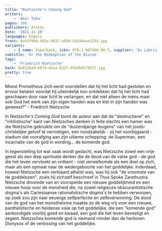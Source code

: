 ```yaml
---
title: "Nietzsche's Coming God"
writers:
    - 'Abir Taha'
pages: 106
publishers: Arktos
date: '2021-11-28'
languages: Engels
front: 0c63f9b8-4d2a-4b37-a950-5a244eea1231.jpg
variants:
    - { name: Paperback, isbn: 978-1-907166-90-7, supplier: 'Ex Libris', size: { height: 216, width: 140, depth: 7 }, import_price: { currency: EUR, amount: 10.56 }, price: 13.99, out_of_stock: 0 }
subtitle: 'Or the Redemption of the Divine'
tags:
    - 'Friedrich Nietzsche'
back: 8a812bad-b674-4a1a-822f-dfb450579f27.jpg
pretty: true
---
```


Moest Prometheus zich eerst voorstellen dat hij het licht had gestolen en ervoor betalen voordat hij uiteindelijk kon ontdekken dat hij het licht had geschapen door naar licht te verlangen, en dat niet alleen de mens maar ook God het werk van zijn eigen handen was en klei in zijn handen was geweest?" - Friedrich Nietzsche

In *Nietzsche's Coming God* toont de auteur aan dat de "destructieve" en "nihilistische" kant van Nietzsches denken in feite slechts een hamer was die Nietzsche gebruikte om de "duizendjarige leugens" van het joods-christelijke geloof te vernietigen, een noodzakelijk - zij het voorbijgaand - stadium dat voorafging aan zijn ultieme schepping: de Superman, een incarnatie van de god in wording... de komende god.

In tegenstelling tot wat vaak wordt gedacht, was Nietzsche zowel een vrije geest als een diep spirituele denker die de dood van de valse god - de god die het leven vervloekt en ontkent - niet verwelkomde als een doel op zich, maar als een opmaat naar de wedergeboorte van het goddelijke. Inderdaad, hoewel Nietzsche een verklaard atheïst was, was hij ook "de vroomste van de goddelozen", zoals hij zichzelf beschreef in Thus Spoke Zarathustra. Nietzsche droomde van en voorspelde een nieuwe goddelijkheid en een nieuwe hoop voor de mensheid die, na zowel religieuze obscurantistische dogma's als Cartesiaanse rationalistische dogma's te hebben verworpen, op zoek zou zijn naar eeuwige zelfperfectie en zelfoverwinning. De dood van de god van het monotheïsme maakte zo de weg vrij voor een nieuwe, pantheïstische en heidense visie op het goddelijke, die een "komende god" aankondigde voorbij goed en kwaad, een god die het leven bevestigt en zegent. Nietzsches komende god is niemand minder dan de herboren Dionysos of de verlossing van het goddelijke.

